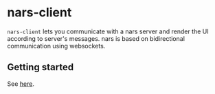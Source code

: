 # nars-client

`nars-client` lets you communicate with a nars server and render the UI according to server's messages. nars is based on bidirectional communication using websockets.

## Getting started

See [here](https://github.com/nars-dev/nars#getting-started).


